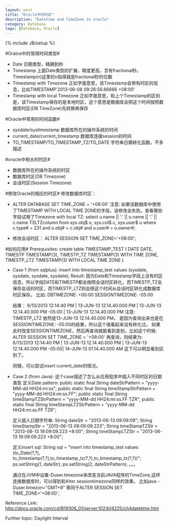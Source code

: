 ```yaml
---
layout: post
title: "Oracle中的时区"
description: "Datetime and TimeZone in oracle"
category: Datebase
tags: [Datebase, Oracle]
---
```

{% include JB/setup %}

#Oralce中的常用时间类型#
* Date
  日期类型，精确到秒
* Timestamp
  上面Date类型的扩展，精度更高，含有fractional秒。Timestamp(n)这里的n指得就是fractional秒的位数
* Timestamp with Timezone
  正如字面意思，该Timestamp会带有时区的信息，比如TIMESTAMP'2013-06-08 09:26:56.66666 +08:00'
* Timestamp with local Timezone
  正如字面意思，和上个Timestamp的区别是，该Timestamp保存的是本地时区，这个意思是数据库会把这个时间按照数据库时区(DB TimeZone)先转换再保存

#Oracle中常用的时间函数#
* sysdate/systimestamp
  数据库所在的操作系统的时间
* current_date/current_timestamp
  数据库连接session的时间
* TO_TIMESTAMP/TO_TIMESTAMP_TZ/TO_DATE 
  字符串日期转化函数，不多描述

#oracle中相关的时区#
*  数据库所在的操作系统的时区
*  数据库时区(DB Timezone)
*  会话时区(Session Timezone)

#修改Oracle的相应的时区#
修改数据库时区：
*  ALTER DATABASE SET TIME_ZONE = '+08:00'
注意: 如果该数据库中使用了TIMESTAMP WITH LOCAL TIME ZONE的字段，该修改会失败。查看哪些字段试用了Timezone with local TZ:
select u.name || '.' || o.name || '.' || c.name TSLTZcolumn
  from sys.obj$ o, sys.col$ c, sys.user$ u
 where c.type# = 231
   and o.obj# = c.obj#
   and u.user# = o.owner#;

*  修改会话时区：
ALTER SESSION SET TIME_ZONE='+08:00';

#如何应用#
Prerequisites:
create table TIMESTAMP_TEST
( 
  DATE        DATE,
  TIMESTP     TIMESTAMP(3),
  TIMESTP_TZ  TIMESTAMP(3) WITH TIME ZONE,
  TIMESTP_LTZ TIMESTAMP(3) WITH LOCAL TIME ZONE
)

*  Case 1 (from sqlplus):
	insert into timestamp_test values (sysdate, sysdate, sysdate, sysdate);
	Result:
	因为Date和Timestamp字段上没有时区信息，所以字段DATE和TIMESTP都会按照会话时区转化，而TIMESTP_TZ会保存会话的时区，而TIMESTP_LTZ则会把这个时间从会话时区转化成数据库时区保存。
	比如:
	DBTIMEZONE: +00:00
	SESSIONTIMEZONE: -05:00
	
	结果：
	6/13/2013 12:14:40 PM	| 13-JUN-13 12.14.40.000 PM	| 13-JUN-13 12.14.40.000 PM -05:00 | 13-JUN-13 12.14.40.000 PM
	注意: TIMESTP_LTZ 依然是13-JUN-13 12.14.40.000 PM， 是因为查询出来也是在SESSIONTIMEZONE: -05:00的结果，所以这个值看起来没有转化过。
	如果此时改变SESSIONTIMEZONE，然后再查询就能看到差别，比如这个时候:
	ALTER SESSION SET TIME_ZONE = '+08:00'
	再查询，则结果为:
	6/13/2013 12:14:40 PM | 13-JUN-13 12.14.40.000 PM | 13-JUN-13 12.14.40.000 PM -05:00| 14-JUN-13 01.14.40.000 AM
	这下可以明显看到区别了。
	
	同理，可以尝试insert current_date的情况。


*  Case 2 (from Java):
	这个case描述了怎么从应用程序中插入不同时区的日期类型
	定义Date pattern:
	  public static final String dateStrPattern = "yyyy-MM-dd HH24:mi:ss";
		public static final String timeStampStrPattern = "yyyy-MM-dd HH24:mi:ss.FF";
		public static final String timeStampTZStrPattern = "yyyy-MM-dd HH24:mi:ss.FF TZR";
		public static final String timeStampLTZStrPattern = "yyyy-MM-dd HH24:mi:ss.FF TZR";
	  
	定义插入日期字符串:
	  String dateStr = "2013-06-13 09:09:09";
	  String timeStampStr = "2013-06-13 09:09:09.223";
		String timeStampTZStr = "2013-06-13 19:09:09.223 +8:00";
		String timeStampLTZStr = "2013-06-13 19:09:09.223 +8:00";
	  
	定义insert sql:
	String sql = "insert into timestamp_test values (to_Date(?,?), to_timestamp(?,?),to_timestamp_tz(?,?),to_timestamp_tz(?,?))";
	ps.setString(1, dateStr);
	ps.setString(2, dateStrPattern);
	。。。
	
	通过在JVM中设置-Duser.timezone来改变当前JAVA程序的TimeZone,这样连接数据库时，可以得到和Alter sessiontimezone同样的效果。
	比如java -Duser.timezon="GMT+8" 等同于ALTER SESSION SET TIME_ZONE='+08:00';

Reference Link:
http://docs.oracle.com/cd/B19306_01/server.102/b14225/ch4datetime.htm

Further topic:
Daylight
Interval
